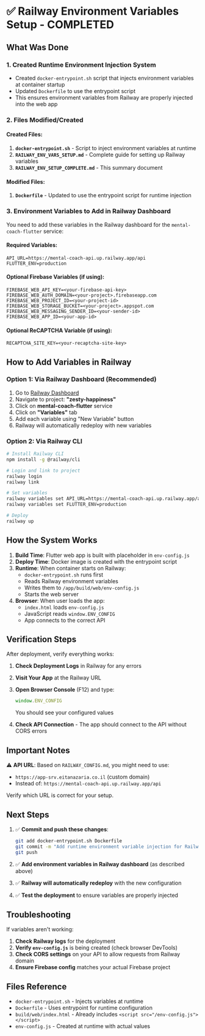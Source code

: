 # ✅ Railway Environment Variables Setup - COMPLETED

## What Was Done

### 1. **Created Runtime Environment Injection System**
- Created `docker-entrypoint.sh` script that injects environment variables at container startup
- Updated `Dockerfile` to use the entrypoint script
- This ensures environment variables from Railway are properly injected into the web app

### 2. **Files Modified/Created**

#### Created Files:
1. **`docker-entrypoint.sh`** - Script to inject environment variables at runtime
2. **`RAILWAY_ENV_VARS_SETUP.md`** - Complete guide for setting up Railway variables
3. **`RAILWAY_ENV_SETUP_COMPLETE.md`** - This summary document

#### Modified Files:
1. **`Dockerfile`** - Updated to use the entrypoint script for runtime injection

### 3. **Environment Variables to Add in Railway Dashboard**

You need to add these variables in the Railway dashboard for the `mental-coach-flutter` service:

#### Required Variables:
```
API_URL=https://mental-coach-api.up.railway.app/api
FLUTTER_ENV=production
```

#### Optional Firebase Variables (if using):
```
FIREBASE_WEB_API_KEY=<your-firebase-api-key>
FIREBASE_WEB_AUTH_DOMAIN=<your-project>.firebaseapp.com
FIREBASE_WEB_PROJECT_ID=<your-project-id>
FIREBASE_WEB_STORAGE_BUCKET=<your-project>.appspot.com
FIREBASE_WEB_MESSAGING_SENDER_ID=<your-sender-id>
FIREBASE_WEB_APP_ID=<your-app-id>
```

#### Optional ReCAPTCHA Variable (if using):
```
RECAPTCHA_SITE_KEY=<your-recaptcha-site-key>
```

## How to Add Variables in Railway

### Option 1: Via Railway Dashboard (Recommended)
1. Go to [Railway Dashboard](https://railway.app/dashboard)
2. Navigate to project: **"zesty-happiness"**
3. Click on **mental-coach-flutter** service
4. Click on **"Variables"** tab
5. Add each variable using "New Variable" button
6. Railway will automatically redeploy with new variables

### Option 2: Via Railway CLI
```bash
# Install Railway CLI
npm install -g @railway/cli

# Login and link to project
railway login
railway link

# Set variables
railway variables set API_URL=https://mental-coach-api.up.railway.app/api
railway variables set FLUTTER_ENV=production

# Deploy
railway up
```

## How the System Works

1. **Build Time**: Flutter web app is built with placeholder in `env-config.js`
2. **Deploy Time**: Docker image is created with the entrypoint script
3. **Runtime**: When container starts on Railway:
   - `docker-entrypoint.sh` runs first
   - Reads Railway environment variables
   - Writes them to `/app/build/web/env-config.js`
   - Starts the web server
4. **Browser**: When user loads the app:
   - `index.html` loads `env-config.js`
   - JavaScript reads `window.ENV_CONFIG`
   - App connects to the correct API

## Verification Steps

After deployment, verify everything works:

1. **Check Deployment Logs** in Railway for any errors
2. **Visit Your App** at the Railway URL
3. **Open Browser Console** (F12) and type:
   ```javascript
   window.ENV_CONFIG
   ```
   You should see your configured values

4. **Check API Connection** - The app should connect to the API without CORS errors

## Important Notes

⚠️ **API URL**: Based on `RAILWAY_CONFIG.md`, you might need to use:
- `https://app-srv.eitanazaria.co.il` (custom domain)
- Instead of: `https://mental-coach-api.up.railway.app/api`

Verify which URL is correct for your setup.

## Next Steps

1. ✅ **Commit and push these changes**:
   ```bash
   git add docker-entrypoint.sh Dockerfile
   git commit -m "Add runtime environment variable injection for Railway"
   git push
   ```

2. ✅ **Add environment variables in Railway dashboard** (as described above)

3. ✅ **Railway will automatically redeploy** with the new configuration

4. ✅ **Test the deployment** to ensure variables are properly injected

## Troubleshooting

If variables aren't working:

1. **Check Railway logs** for the deployment
2. **Verify `env-config.js`** is being created (check browser DevTools)
3. **Check CORS settings** on your API to allow requests from Railway domain
4. **Ensure Firebase config** matches your actual Firebase project

## Files Reference

- `docker-entrypoint.sh` - Injects variables at runtime
- `Dockerfile` - Uses entrypoint for runtime configuration
- `build/web/index.html` - Already includes `<script src="/env-config.js"></script>`
- `env-config.js` - Created at runtime with actual values
